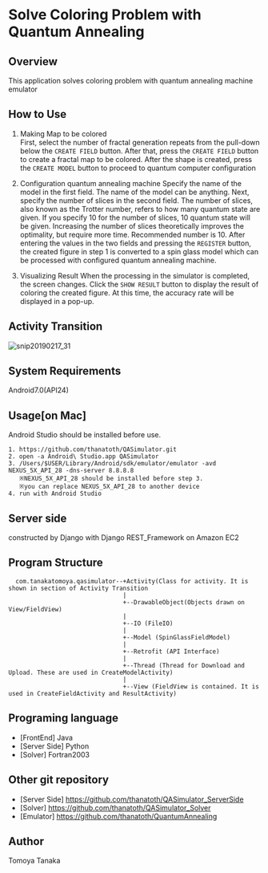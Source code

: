 # Solve Coloring Problem with Quantum Annealing
## Overview
This application solves coloring problem with quantum annealing machine emulator

## How to Use
1. Making Map to be colored  
First, select the number of fractal generation repeats from the pull-down below the `CREATE FIELD` button.
After that, press the `CREATE FIELD` button to create a fractal map to be colored.
After the shape is created, press the `CREATE MODEL` button to proceed to quantum computer configuration
   
2. Configuration quantum annealing machine
Specify the name of the model in the first field. The name of the model can be anything.
Next, specify the number of slices in the second field.
The number of slices, also known as the Trotter number, refers to how many quantum state are given.
If you specify 10 for the number of slices, 10 quantum state will be given.
Increasing the number of slices theoretically improves the optimality, but require more time. Recommended number is 10.
After entering the values in the two fields and pressing the `REGISTER` button, the created figure in step 1 is converted to a spin glass model which can be processed with configured quantum annealing machine.

3. Visualizing Result
When the processing in the simulator is completed, the screen changes.
Click the `SHOW RESULT` button to display the result of coloring the created figure.
At this time, the accuracy rate will be displayed in a pop-up.

## Activity Transition

![snip20190217_31](https://user-images.githubusercontent.com/27656483/52901500-b7d88d00-3247-11e9-9d11-2d66de7fcf11.png)

## System Requirements
Android7.0(API24)

## Usage[on Mac]
Android Studio should be installed before use.

    1. https://github.com/thanatoth/QASimulator.git
    2. open -a Android\ Studio.app QASimulator 
    3. /Users/$USER/Library/Android/sdk/emulator/emulator -avd NEXUS_5X_API_28 -dns-server 8.8.8.8 
       ※NEXUS_5X_API_28 should be installed before step 3. 
       ※you can replace NEXUS_5X_API_28 to another device
    4. run with Android Studio

## Server side
constructed by Django with Django REST_Framework on Amazon EC2

## Program Structure

      com.tanakatomoya.qasimulator--+Activity(Class for activity. It is shown in section of Activity Transition
                                    |                                    
                                    +--DrawableObject(Objects drawn on View/FieldView)
                                    |
                                    +--IO (FileIO)
                                    |
                                    +--Model (SpinGlassFieldModel)
                                    |
                                    +--Retrofit (API Interface)
                                    |
                                    +--Thread (Thread for Download and Upload. These are used in CreateModelActivity)
                                    |
                                    +--View (FieldView is contained. It is used in CreateFieldActivity and ResultActivity)


## Programing language
- [FrontEnd] Java  
- [Server Side] Python
- [Solver]  Fortran2003

## Other git repository
- [Server Side] https://github.com/thanatoth/QASimulator_ServerSide
- [Solver] https://github.com/thanatoth/QASimulator_Solver
- [Emulator] https://github.com/thanatoth/QuantumAnnealing

## Author
Tomoya Tanaka

